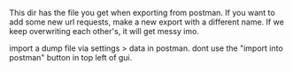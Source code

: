 This dir has the file you get when exporting from postman. If you want to add some new url requests, make a new
export with a different name. If we keep overwriting each other's, it will get messy imo.

import a dump file via settings > data in postman. dont use the "import into postman" button in top left of gui.